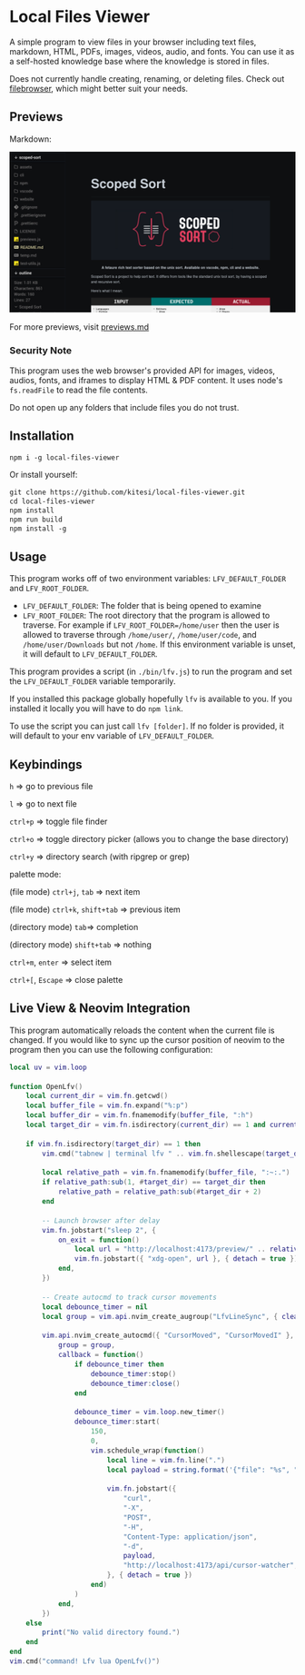 # Local Files Viewer

A simple program to view files in your browser including text files, markdown,
HTML, PDFs, images, videos, audio, and fonts. You can use it as a self-hosted
knowledge base where the knowledge is stored in files.

Does not currently handle creating, renaming, or deleting files. Check out
[filebrowser](https://filebrowser.org/installation), which might better suit
your needs.

## Previews

Markdown:

![markdown](assets/markdown.png)

For more previews, visit [previews.md](previews.md)

### Security Note

This program uses the web browser's provided API for images, videos, audios, fonts, and
iframes to display HTML & PDF content. It uses node's `fs.readFile` to read the
file contents.

Do not open up any folders that include files you do not trust.

## Installation

```shell
npm i -g local-files-viewer
```

Or install yourself:

```shell
git clone https://github.com/kitesi/local-files-viewer.git
cd local-files-viewer
npm install
npm run build
npm install -g
```

## Usage

This program works off of two environment variables: `LFV_DEFAULT_FOLDER` and `LFV_ROOT_FOLDER`.

- `LFV_DEFAULT_FOLDER`: The folder that is being opened to examine
- `LFV_ROOT_FOLDER`: The root directory that the program is allowed to traverse. For example if `LFV_ROOT_FOLDER=/home/user` then the user is allowed to traverse through `/home/user/`, `/home/user/code`, and `/home/user/Downloads` but not `/home`. If this environment variable is unset, it will default to `LFV_DEFAULT_FOLDER`.

This program provides a script (in `./bin/lfv.js`) to run the program and set
the `LFV_DEFAULT_FOLDER` variable temporarily.

If you installed this package globally hopefully `lfv` is available to you. If you installed it locally you will have to do `npm link`.

To use the script you can just call `lfv [folder]`. If no folder is provided, it will default to your env variable of `LFV_DEFAULT_FOLDER`.

## Keybindings

`h` => go to previous file

`l` => go to next file

`ctrl+p` => toggle file finder

`ctrl+o` => toggle directory picker (allows you to change the base directory)

`ctrl+y` => directory search (with ripgrep or grep)

palette mode:

(file mode) `ctrl+j`, `tab` => next item

(file mode) `ctrl+k`, `shift+tab` => previous item

(directory mode) `tab`=> completion

(directory mode) `shift+tab` => nothing

`ctrl+m`, `enter` => select item

`ctrl+[`, `Escape` => close palette

## Live View & Neovim Integration

This program automatically reloads the content when the current file is changed. If you would like to sync up the cursor position of neovim to the program then you can use the following configuration:

```lua
local uv = vim.loop

function OpenLfv()
	local current_dir = vim.fn.getcwd()
	local buffer_file = vim.fn.expand("%:p")
	local buffer_dir = vim.fn.fnamemodify(buffer_file, ":h")
	local target_dir = vim.fn.isdirectory(current_dir) == 1 and current_dir or buffer_dir

	if vim.fn.isdirectory(target_dir) == 1 then
		vim.cmd("tabnew | terminal lfv " .. vim.fn.shellescape(target_dir))

		local relative_path = vim.fn.fnamemodify(buffer_file, ":~:.")
		if relative_path:sub(1, #target_dir) == target_dir then
			relative_path = relative_path:sub(#target_dir + 2)
		end

		-- Launch browser after delay
		vim.fn.jobstart("sleep 2", {
			on_exit = function()
				local url = "http://localhost:4173/preview/" .. relative_path
				vim.fn.jobstart({ "xdg-open", url }, { detach = true })
			end,
		})

		-- Create autocmd to track cursor movements
		local debounce_timer = nil
		local group = vim.api.nvim_create_augroup("LfvLineSync", { clear = true })

		vim.api.nvim_create_autocmd({ "CursorMoved", "CursorMovedI" }, {
			group = group,
			callback = function()
				if debounce_timer then
					debounce_timer:stop()
					debounce_timer:close()
				end

				debounce_timer = vim.loop.new_timer()
				debounce_timer:start(
					150,
					0,
					vim.schedule_wrap(function()
						local line = vim.fn.line(".")
						local payload = string.format('{"file": "%s", "line": %d}', relative_path, line)

						vim.fn.jobstart({
							"curl",
							"-X",
							"POST",
							"-H",
							"Content-Type: application/json",
							"-d",
							payload,
							"http://localhost:4173/api/cursor-watcher",
						}, { detach = true })
					end)
				)
			end,
		})
	else
		print("No valid directory found.")
	end
end
vim.cmd("command! Lfv lua OpenLfv()")
```
